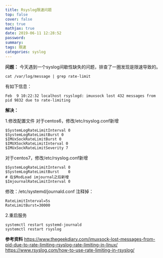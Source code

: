 ```yaml
---
title: Rsyslog限速问题
top: false
cover: false
toc: true
mathjax: true
date: 2019-06-11 12:28:52
password:
summary:
tags: 限速
categories: syslog
---
```


**问题：**
今天遇到一个syslog间歇性缺失的问题，排查了一圈发现是限速导致的。

```
cat /var/log/message | grep rate-limit
```

有如下信息：

```
Feb  9 10:22:32 localhost rsyslogd: imuxsock lost 432 messages from pid 9832 due to rate-limiting
```

**解决：**

1.修改配置文件
对于centos6，修改/etc/rsyslog.conf新增
```
$SystemLogRateLimitInterval 0
$SystemLogRateLimitBurst 0
$IMUxSockRateLimitBurst 0
$IMUXSockRateLimitInterval 0
$IMUxSockRateLimitSeverity 7 
```
对于centos7，修改/etc/rsyslog.conf新增
```
$SystemLogRateLimitInterval 0
$SystemLogRateLimitBurst    0
# 在$ModLoad imjournal之后新增
$ImjournalRateLimitInterval 0
```
修改：/etc/systemd/journald.conf
注释掉：
```
RateLimitInterval=5s
RateLimitBurst=30000
```

2.重启服务
```
systemctl restart systemd-journald
systemctl restart rsyslog
```

**参考资料**
https://www.thegeekdiary.com/imuxsock-lost-messages-from-pid-due-to-rate-limiting-rsyslog-rate-limiting-in-linux/
https://www.rsyslog.com/how-to-use-rate-limiting-in-rsyslog/